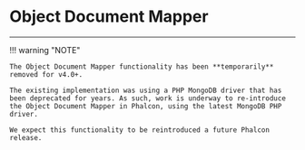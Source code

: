 # Object Document Mapper
- - -

!!! warning "NOTE"

    The Object Document Mapper functionality has been **temporarily** removed for v4.0+.

    The existing implementation was using a PHP MongoDB driver that has been deprecated for years. As such, work is underway to re-introduce the Object Document Mapper in Phalcon, using the latest MongoDB PHP driver.

    We expect this functionality to be reintroduced a future Phalcon release.
